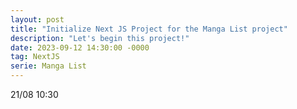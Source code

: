 ```yaml
---
layout: post
title: "Initialize Next JS Project for the Manga List project"
description: "Let's begin this project!"
date: 2023-09-12 14:30:00 -0000
tag: NextJS
serie: Manga List
---
```


21/08 10:30